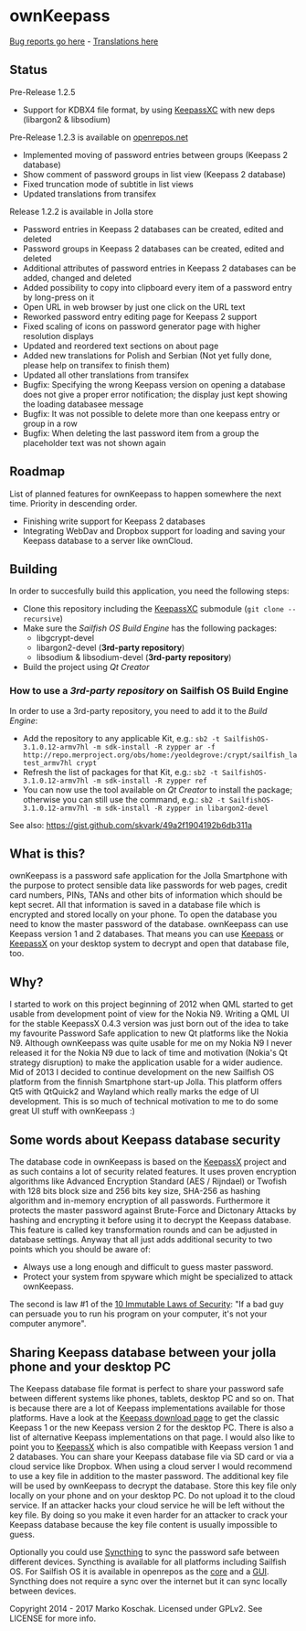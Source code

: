 # ownKeepass

[Bug reports go here] - [Translations here]

## Status

Pre-Release 1.2.5
* Support for KDBX4 file format, by using [KeepassXC] with new deps (libargon2 & libsodium)

Pre-Release 1.2.3 is available on [openrepos.net]
* Implemented moving of password entries between groups (Keepass 2 database)
* Show comment of password groups in list view (Keepass 2 database)
* Fixed truncation mode of subtitle in list views
* Updated translations from transifex

Release 1.2.2 is available in Jolla store
* Password entries in Keepass 2 databases can be created, edited and deleted
* Password groups in Keepass 2 databases can be created, edited and deleted
* Additional attributes of password entries in Keepass 2 databases can be added, changed and deleted
* Added possibility to copy into clipboard every item of a password entry by long-press on it
* Open URL in web browser by just one click on the URL text
* Reworked password entry editing page for Keepass 2 support
* Fixed scaling of icons on password generator page with higher resolution displays
* Updated and reordered text sections on about page
* Added new translations for Polish and Serbian (Not yet fully done, please help on transifex to finish them)
* Updated all other translations from transifex
* Bugfix: Specifying the wrong Keepass version on opening a database does not give a proper error notification; the display just kept showing the loading databasee message
* Bugfix: It was not possible to delete more than one keepass entry or group in a row
* Bugfix: When deleting the last password item from a group the placeholder text was not shown again

## Roadmap

List of planned features for ownKeepass to happen somewhere the next time. Priority
in descending order.

*   Finishing write support for Keepass 2 databases
*   Integrating WebDav and Dropbox support for loading and saving your Keepass database to a server like ownCloud.

## Building

In order to succesfully build this application, you need the following steps:
- Clone this repository including the [KeepassXC] submodule (`git clone --recursive`)
- Make sure the _Sailfish OS Build Engine_ has the following packages:
  - libgcrypt-devel
  - libargon2-devel (**3rd-party repository**)
  - libsodium & libsodium-devel (**3rd-party repository**)
- Build the project using _Qt Creator_

### How to use a _3rd-party repository_ on Sailfish OS Build Engine

In order to use a 3rd-party repository, you need to add it to the _Build Engine_:
- Add the repository to any applicable Kit, e.g.:
  `sb2 -t SailfishOS-3.1.0.12-armv7hl -m sdk-install -R zypper ar -f http://repo.merproject.org/obs/home:/yeoldegrove:/crypt/sailfish_latest_armv7hl crypt`
- Refresh the list of packages for that Kit, e.g.:
  `sb2 -t SailfishOS-3.1.0.12-armv7hl -m sdk-install -R zypper ref`
- You can now use the tool available on _Qt Creator_ to install the package; otherwise you can still use the command, e.g.:
  `sb2 -t SailfishOS-3.1.0.12-armv7hl -m sdk-install -R zypper in libargon2-devel`

See also: https://gist.github.com/skvark/49a2f1904192b6db311a

## What is this?

ownKeepass is a password safe application for the Jolla Smartphone with the purpose to
protect sensible data like passwords for web pages, credit card numbers,
PINs, TANs and other bits of information which should be kept secret. All that information
is saved in a database file which is encrypted and stored locally on your phone. To open
the database you need to know the master password of the database. ownKeepass can use Keepass
version 1 and 2 databases. That means you can use [Keepass] or [KeepassX] on your desktop
system to decrypt and open that database file, too.

## Why?

I started to work on this project beginning of 2012 when QML started to get usable from development point
of view for the Nokia N9. Writing a QML UI for the stable KeepassX 0.4.3 version was just born out of the
idea to take my favourite Password Safe application to new Qt platforms like the Nokia N9. Although
ownKeepass was quite usable for me on my Nokia N9 I never released it for the Nokia N9 due to lack of
time and motivation (Nokia's Qt strategy disruption) to make the application usable for a wider audience.
Mid of 2013 I decided to continue development on the new Sailfish OS platform from the finnish Smartphone
start-up Jolla. This platform offers Qt5 with QtQuick2 and Wayland which really marks the edge of UI
development. This is so much of technical motivation to me to do some great UI stuff with ownKeepass :)

## Some words about Keepass database security

The database code in ownKeepass is based on the [KeepassX] project and as such contains a lot of
security related features. It uses proven encryption algorithms like Advanced Encryption Standard
(AES / Rijndael) or Twofish with 128 bits block size and 256 bits key size, SHA-256 as hashing
algorithm and in-memory encryption of all passwords. Furthermore it protects the master
password against Brute-Force and Dictonary Attacks by hashing and encrypting it before
using it to decrypt the Keepass database. This feature is called key transformation rounds and can be
adjusted in database settings. Anyway that all just adds additional security to two points which
you should be aware of:

*   Always use a long enough and difficult to guess master password.
*   Protect your system from spyware which might be specialized to attack ownKeepass.

The second is law #1 of the [10 Immutable Laws of Security]: "If a bad guy can persuade you to run
his program on your computer, it's not your computer anymore".

## Sharing Keepass database between your jolla phone and your desktop PC

The Keepass database file format is perfect to share your password safe between different
systems like phones, tablets, desktop PC and so on. That is because there are a lot of Keepass
implementations available for those platforms. Have a look at the [Keepass download page] to get the classic Keepass 1 or
the new Keepass version 2 for the desktop PC. There is also a list of alternative Keepass implementations on that page.
I would also like to point you to [KeepassX] which is also compatible with Keepass version 1 and 2 databases.
You can share your Keepass database file via SD card or via a cloud service like Dropbox.
When using a cloud server I would recommend to use a key file in addition to the master password.
The additional key file will be used by ownKeepass to decrypt the database. Store this key file
only locally on your phone and on your desktop PC. Do not upload it to the cloud service. If an attacker
hacks your cloud service he will be left without the key file. By doing so you make it even
harder for an attacker to crack your Keepass database because the key file content is usually
impossible to guess.

Optionally you could use [Syncthing] to sync the password safe between different devices. Syncthing is available for
all platforms including Sailfish OS. For Sailfish OS it is available in openrepos as the [core] and a [GUI].
Syncthing does not require a sync over the internet but it can sync locally between devices.

Copyright 2014 - 2017 Marko Koschak. Licensed under GPLv2. See LICENSE for more info.

[openrepos.net]: https://openrepos.net/content/jobe/ownkeepass                             "Beta and testing releases"
[Keepass]: http://www.keepass.info/help/v1/setup.html                                      "Official Keepass homepage for version 1"
[KeepassX]: http://www.keepassx.org                                                        "KeepassX project homepage"
[KeepassXC]: http://www.keepassxc.org                                                      "KeepassXC project homepage"
[10 Immutable Laws of Security]: http://technet.microsoft.com/en-us/library/cc722487.aspx  "10 Immutable Laws of Security"
[Keepass download page]: http://www.keepass.info/download.html                             "Download classic Keepass"
[Bug reports go here]: https://github.com/jobe-m/ownkeepass/issues
[Translations here]: https://www.transifex.com/projects/p/jobe_m-ownKeepass/
[Syncthing]: https://syncthing.net/                                                        "Syncthing homepage"
[core]: https://openrepos.net/content/fooxl/syncthing-inotify-bin                          "Syncthing core for SFOS"
[GUI]: https://openrepos.net/content/fooxl/syncthing-sf                                    "Syncthing GUI for SFOS"
[SFOS manual building]: https://sailfishos.org/wiki/Tutorial_-_Building_packages_manually  "Tutorial - Building packages manually"
[libsodium]: https://openrepos.net/content/birdzhang/libsodium                             "Libsodium on OpenRepos.net"